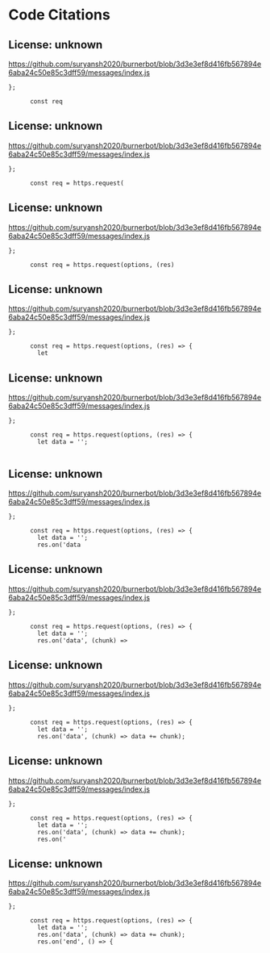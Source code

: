 # Code Citations

## License: unknown
https://github.com/suryansh2020/burnerbot/blob/3d3e3ef8d416fb567894e6aba24c50e85c3dff59/messages/index.js

```
};

      const req
```


## License: unknown
https://github.com/suryansh2020/burnerbot/blob/3d3e3ef8d416fb567894e6aba24c50e85c3dff59/messages/index.js

```
};

      const req = https.request(
```


## License: unknown
https://github.com/suryansh2020/burnerbot/blob/3d3e3ef8d416fb567894e6aba24c50e85c3dff59/messages/index.js

```
};

      const req = https.request(options, (res)
```


## License: unknown
https://github.com/suryansh2020/burnerbot/blob/3d3e3ef8d416fb567894e6aba24c50e85c3dff59/messages/index.js

```
};

      const req = https.request(options, (res) => {
        let
```


## License: unknown
https://github.com/suryansh2020/burnerbot/blob/3d3e3ef8d416fb567894e6aba24c50e85c3dff59/messages/index.js

```
};

      const req = https.request(options, (res) => {
        let data = '';
        
```


## License: unknown
https://github.com/suryansh2020/burnerbot/blob/3d3e3ef8d416fb567894e6aba24c50e85c3dff59/messages/index.js

```
};

      const req = https.request(options, (res) => {
        let data = '';
        res.on('data
```


## License: unknown
https://github.com/suryansh2020/burnerbot/blob/3d3e3ef8d416fb567894e6aba24c50e85c3dff59/messages/index.js

```
};

      const req = https.request(options, (res) => {
        let data = '';
        res.on('data', (chunk) =>
```


## License: unknown
https://github.com/suryansh2020/burnerbot/blob/3d3e3ef8d416fb567894e6aba24c50e85c3dff59/messages/index.js

```
};

      const req = https.request(options, (res) => {
        let data = '';
        res.on('data', (chunk) => data += chunk);
```


## License: unknown
https://github.com/suryansh2020/burnerbot/blob/3d3e3ef8d416fb567894e6aba24c50e85c3dff59/messages/index.js

```
};

      const req = https.request(options, (res) => {
        let data = '';
        res.on('data', (chunk) => data += chunk);
        res.on('
```


## License: unknown
https://github.com/suryansh2020/burnerbot/blob/3d3e3ef8d416fb567894e6aba24c50e85c3dff59/messages/index.js

```
};

      const req = https.request(options, (res) => {
        let data = '';
        res.on('data', (chunk) => data += chunk);
        res.on('end', () => {
```

